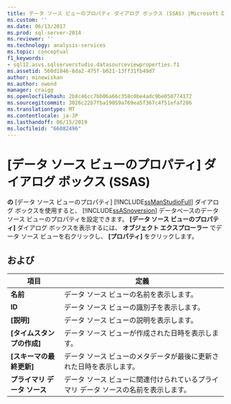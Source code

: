 ```yaml
---
title: データ ソース ビューのプロパティ ダイアログ ボックス (SSAS) |Microsoft Docs
ms.custom: ''
ms.date: 06/13/2017
ms.prod: sql-server-2014
ms.reviewer: ''
ms.technology: analysis-services
ms.topic: conceptual
f1_keywords:
- sql12.asvs.sqlserverstudio.datasourceviewproperties.f1
ms.assetid: 560d1846-8da2-475f-b021-13ff31fb49d7
author: minewiskan
ms.author: owend
manager: craigg
ms.openlocfilehash: 2b8c46cc7bb06a66c358c0be4adc9be050774172
ms.sourcegitcommit: 3026c22b7fba19059a769ea5f367c4f51efaf286
ms.translationtype: MT
ms.contentlocale: ja-JP
ms.lasthandoff: 06/15/2019
ms.locfileid: "66082496"
---
```

# <a name="data-source-view-properties-dialog-box-ssas"></a>[データ ソース ビューのプロパティ] ダイアログ ボックス (SSAS)
  **の** [データ ソース ビューのプロパティ] [!INCLUDE[ssManStudioFull](../includes/ssmanstudiofull-md.md)] ダイアログ ボックスを使用すると、 [!INCLUDE[ssASnoversion](../includes/ssasnoversion-md.md)] データベースのデータ ソース ビューのプロパティを設定できます。 **[データ ソース ビューのプロパティ]** ダイアログ ボックスを表示するには、 **オブジェクト エクスプローラー** でデータ ソース ビューを右クリックし、 **[プロパティ]** をクリックします。  
  
## <a name="options"></a>および  
  
|項目|定義|  
|----------|----------------|  
|**名前**|データ ソース ビューの名前を表示します。|  
|**ID**|データ ソース ビューの識別子を表示します。|  
|**[説明]**|データ ソース ビューの説明を表示します。|  
|**[タイムスタンプの作成]**|データ ソース ビューが作成された日時を表示します。|  
|**[スキーマの最終更新]**|データ ソース ビューのメタデータが最後に更新された日時を表示します。|  
|**プライマリ データ ソース**|データ ソース ビューに関連付けられているプライマリ データ ソースの名前を表示します。|  
  
  
